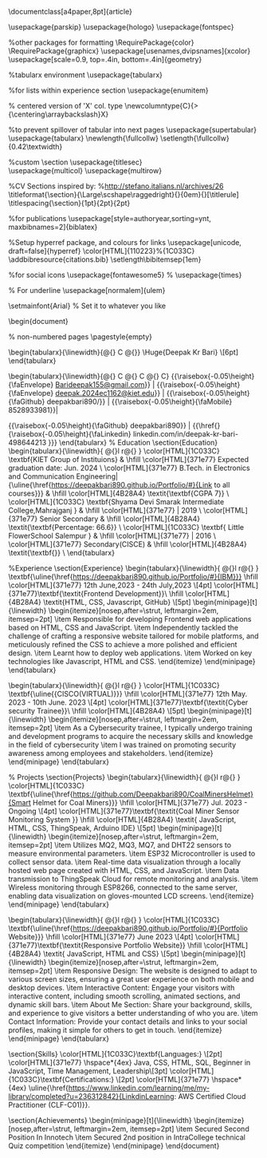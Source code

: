 
\documentclass[a4paper,8pt]{article}

\usepackage{parskip} 
\usepackage{hologo}
\usepackage{fontspec}

%other packages for formatting
\RequirePackage{color}
\RequirePackage{graphicx}
\usepackage[usenames,dvipsnames]{xcolor}
\usepackage[scale=0.9, top=.4in, bottom=.4in]{geometry}

%tabularx environment
\usepackage{tabularx}

%for lists within experience section
\usepackage{enumitem}

% centered version of 'X' col. type
\newcolumntype{C}{>{\centering\arraybackslash}X} 

%to prevent spillover of tabular into next pages
\usepackage{supertabular}
\usepackage{tabularx}
\newlength{\fullcollw}
\setlength{\fullcollw}{0.42\textwidth}

%custom \section
\usepackage{titlesec}				
\usepackage{multicol}
\usepackage{multirow}

%CV Sections inspired by: 
%http://stefano.italians.nl/archives/26
\titleformat{\section}{\Large\scshape\raggedright}{}{0em}{}[\titlerule]
\titlespacing{\section}{1pt}{2pt}{2pt}

%for publications
\usepackage[style=authoryear,sorting=ynt, maxbibnames=2]{biblatex}

%Setup hyperref package, and colours for links
\usepackage[unicode, draft=false]{hyperref}
\color[HTML]{110223}%{1C033C}
\addbibresource{citations.bib}
\setlength\bibitemsep{1em}

%for social icons
\usepackage{fontawesome5}
% \usepackage{times}

% For underline
\usepackage[normalem]{ulem}

\setmainfont{Arial}  % Set it to whatever you like

\begin{document}

% non-numbered pages
\pagestyle{empty} 

\begin{tabularx}{\linewidth}{@{} C @{}}
\Huge{Deepak Kr Bari} \\[6pt]
\end{tabularx}

\begin{tabularx}{\linewidth}{@{} C @{} C @{} C}
{{\raisebox{-0.05\height}{\faEnvelope} Barideepak155@gmail.com}} |
{{\raisebox{-0.05\height}{\faEnvelope} deepak.2024ec1162@kiet.edu}} |
{{\raisebox{-0.05\height}{\faGithub} deepakbari890/}} |
{{\raisebox{-0.05\height}{\faMobile} 8528933981}}|

{{\raisebox{-0.05\height}{\faGithub} deepakbari890}} |
{{\href{}{\raisebox{-0.05\height}{\faLinkedin} linkedin.com/in/deepak-kr-bari-498644213
}}}
\end{tabularx}
% Education
\section{Education}
\begin{tabularx}{\linewidth}{ @{}l r@{} }
\color[HTML]{1C033C} \textbf{KIET Group of Instituions} & \hfill \color[HTML]{371e77} Expected graduation date: Jun. 2024 \\
\color[HTML]{371e77} B.Tech. in Electronics and Communication Engineering$|$ {\uline{\href{https://deepakbari890.github.io/Portfolio/#}{Link to all courses}}} & \hfill \color[HTML]{4B28A4} \textit{\textbf{CGPA 7}} \\
\color[HTML]{1C033C} \textbf{Shyama Devi Smarak Intermediate College,Mahrajganj } & \hfill \color[HTML]{371e77} | 2019 \\
\color[HTML]{371e77} Senior Secondary & \hfill \color[HTML]{4B28A4} \textit{\textbf{Percentage: 66.6}} \\
\color[HTML]{1C033C} \textbf{ Little FlowerSchool Salempur } & \hfill \color[HTML]{371e77} | 2016 \\
\color[HTML]{371e77} Secondary(CISCE)  & \hfill \color[HTML]{4B28A4} \textit{\textbf{}} \\
\end{tabularx}


%Experience
\section{Experience}
\begin{tabularx}{\linewidth}{ @{}l r@{} }
\textbf{\uline{\href{https://deepakbari890.github.io/Portfolio/#}{IBM}}} \hfill \color[HTML]{371e77} 12th June,2023  -  24th July,2023 \\[4pt]
\color[HTML]{371e77}\textbf{\textit{Frontend Development}}\ \hfill \color[HTML]{4B28A4} \textit{HTML, CSS, Javascript, GitHub} \\[5pt]
\begin{minipage}[t]{\linewidth}
    \begin{itemize}[nosep,after=\strut, leftmargin=2em, itemsep=2pt]
        \item Responsible for developing Frontend web applications based on HTML, CSS and JavaScript.
        \item Independently tackled the challenge of crafting a responsive 
  website tailored for mobile platforms, and meticulously refined the CSS to achieve a more polished and efficient design.
        \item Learnt how to deploy web applications.
        \item Worked on key technologies like Javascript, HTML and CSS.
    \end{itemize}
\end{minipage}
\end{tabularx}

\begin{tabularx}{\linewidth}{ @{}l r@{} }
\color[HTML]{1C033C} \textbf{\uline{{CISCO(VIRTUAL)}}} \hfill \color[HTML]{371e77} 12th May. 2023 - 10th June. 2023 \\[4pt]
\color[HTML]{371e77}\textbf{\textit{Cyber security Trainee}}\ \hfill \color[HTML]{4B28A4}  \\[5pt]
\begin{minipage}[t]{\linewidth}
    \begin{itemize}[nosep,after=\strut, leftmargin=2em, itemsep=2pt]
        \item As a Cybersecurity trainee, I typically undergo training and development programs to acquire the necessary skills and knowledge in the field of cybersecurity
        \item  I was trained on promoting security awareness among employees and stakeholders.
    \end{itemize}
\end{minipage}
\end{tabularx}

% Projects
\section{Projects}
\begin{tabularx}{\linewidth}{ @{}l r@{} }
\color[HTML]{1C033C} \textbf{\uline{\href{https://github.com/Deepakbari890/CoalMinersHelmet}{Smart Helmet for Coal Miners}}} \hfill \color[HTML]{371e77} Jul. 2023 - Ongoing \\[4pt]
\color[HTML]{371e77}\textbf{\textit{Coal Miner Sensor Monitoring System }} \hfill \color[HTML]{4B28A4} \textit{ JavaScript, HTML, CSS, ThingSpeak, Arduino IDE} \\[5pt]
\begin{minipage}[t]{\linewidth}
    \begin{itemize}[nosep,after=\strut, leftmargin=2em, itemsep=2pt]
        \item Utilizes MQ2, MQ3, MQ7, and DHT22 sensors to measure environmental parameters.
        \item ESP32 Microcontroller is used to collect sensor data.
        \item Real-time data visualization through a locally hosted web page created with HTML, CSS, and JavaScript.
        \item Data transmission to ThingSpeak Cloud for remote monitoring and analysis.
        \item Wireless monitoring through ESP8266, connected to the same server, enabling data visualization on gloves-mounted LCD screens.
    \end{itemize}
    \end{minipage}
\end{tabularx}

\begin{tabularx}{\linewidth}{ @{}l r@{} }
\color[HTML]{1C033C} \textbf{\uline{\href{https://deepakbari890.github.io/Portfolio/#}{Portfolio Website}}} \hfill \color[HTML]{371e77} June 2023 \\[4pt]
\color[HTML]{371e77}\textbf{\textit{Responsive Portfolio Website}} \hfill \color[HTML]{4B28A4} \textit{ JavaScript, HTML and CSS} \\[5pt]
\begin{minipage}[t]{\linewidth}
    \begin{itemize}[nosep,after=\strut, leftmargin=2em, itemsep=2pt]
        \item Responsive Design: The website is designed to adapt to various screen sizes, ensuring a great user experience on both mobile and desktop devices.
        \item Interactive Content: Engage your visitors with interactive content, including smooth scrolling, animated sections, and dynamic skill bars.
        \item About Me Section: Share your background, skills, and experience to give visitors a better understanding of who you are.
        \item Contact Information: Provide your contact details and links to your social profiles, making it simple for others to get in touch.
    \end{itemize}
    \end{minipage}
\end{tabularx}

\section{Skills}
\color[HTML]{1C033C}\textbf{Languages:} \\[2pt]
\color[HTML]{371e77} \hspace*{4ex} Java, CSS, HTML, SQL, Beginner in JavaScript, Time Management, Leadership\\[3pt]
\color[HTML]{1C033C}\textbf{Certifications:} \\[2pt]
\color[HTML]{371e77} \hspace*{4ex} \uline{\href{https://www.linkedin.com/learning/me/my-library/completed?u=236312842}{LinkdinLearning:  AWS Certified Cloud Practitioner (CLF-C01)}}.


\section{Achievements}
\begin{minipage}[t]{\linewidth}
    \begin{itemize}[nosep,after=\strut, leftmargin=2em, itemsep=2pt]
       \item Secured Second Position In Innotech
        \item Secured 2nd position in IntraCollege technical Quiz competition
    \end{itemize}
    \end{minipage}
\end{document}
